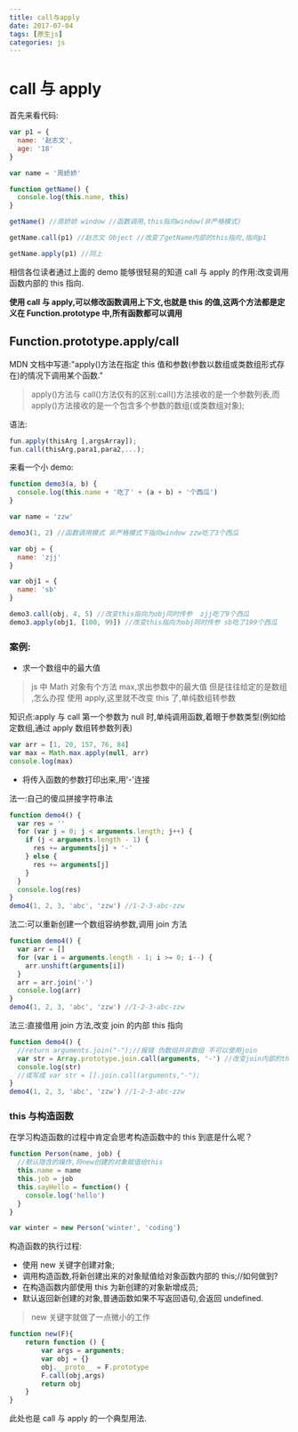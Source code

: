 ```yaml
---
title: call与apply
date: 2017-07-04
tags: [原生js]
categories: js
---
```


# call 与 apply

首先来看代码:

```js
var p1 = {
  name: '赵志文',
  age: '18'
}

var name = '周娇娇'

function getName() {
  console.log(this.name, this)
}

getName() //周娇娇 window //函数调用,this指向window(非严格模式)

getName.call(p1) //赵志文 Object //改变了getName内部的this指向,指向p1

getName.apply(p1) //同上
```

<!-- more -->

相信各位读者通过上面的 demo 能够很轻易的知道 call 与 apply 的作用:改变调用函数内部的 this 指向.

**使用 call 与 apply,可以修改函数调用上下文,也就是 this 的值,这两个方法都是定义在 Function.prototype 中,所有函数都可以调用**

## Function.prototype.apply/call

MDN 文档中写道:"apply()方法在指定 this 值和参数(参数以数组或类数组形式存在)的情况下调用某个函数."

> apply()方法与 call()方法仅有的区别:call()方法接收的是一个参数列表,而 apply()方法接收的是一个包含多个参数的数组(或类数组对象);

语法:

```js
fun.apply(thisArg [,argsArray]);
fun.call(thisArg,para1,para2,...);
```

来看一个小 demo:

```js
function demo3(a, b) {
  console.log(this.name + '吃了' + (a + b) + '个西瓜')
}

var name = 'zzw'

demo3(1, 2) //函数调用模式 非严格模式下指向window zzw吃了3个西瓜

var obj = {
  name: 'zjj'
}

var obj1 = {
  name: 'sb'
}

demo3.call(obj, 4, 5) //改变this指向为obj同时传参  zjj吃了9个西瓜
demo3.apply(obj1, [100, 99]) //改变this指向为obj同时传参 sb吃了199个西瓜
```

### 案例:

- 求一个数组中的最大值

> js 中 Math 对象有个方法 max,求出参数中的最大值
> 但是往往给定的是数组 ,怎么办捏
> 使用 apply,这里就不改变 this 了,单纯数组转参数

知识点:apply 与 call 第一个参数为 null 时,单纯调用函数,着眼于参数类型(例如给定数组,通过 apply 数组转参数列表)

```js
var arr = [1, 20, 157, 76, 84]
var max = Math.max.apply(null, arr)
console.log(max)
```

- 将传入函数的参数打印出来,用'-'连接

法一:自己的傻瓜拼接字符串法

```js
function demo4() {
  var res = ''
  for (var j = 0; j < arguments.length; j++) {
    if (j < arguments.length - 1) {
      res += arguments[j] + '-'
    } else {
      res += arguments[j]
    }
  }
  console.log(res)
}
demo4(1, 2, 3, 'abc', 'zzw') //1-2-3-abc-zzw
```

法二:可以重新创建一个数组容纳参数,调用 join 方法

```js
function demo4() {
  var arr = []
  for (var i = arguments.length - 1; i >= 0; i--) {
    arr.unshift(arguments[i])
  }
  arr = arr.join('-')
  console.log(arr)
}
demo4(1, 2, 3, 'abc', 'zzw') //1-2-3-abc-zzw
```

法三:直接借用 join 方法,改变 join 的内部 this 指向

```js
function demo4() {
  //return arguments.join("-");//报错 伪数组并非数组 不可以使用join
  var str = Array.prototype.join.call(arguments, '-') //改变join内部的this
  console.log(str)
  //或写成 var str = [].join.call(arguments,"-");
}
demo4(1, 2, 3, 'abc', 'zzw') //1-2-3-abc-zzw
```

### this 与构造函数

在学习构造函数的过程中肯定会思考构造函数中的 this 到底是什么呢？

```js
function Person(name, job) {
  //默认隐含的操作,将new创建的对象赋值给this
  this.name = name
  this.job = job
  this.sayHello = function() {
    console.log('hello')
  }
}

var winter = new Person('winter', 'coding')
```

构造函数的执行过程:

- 使用 new 关键字创建对象;
- 调用构造函数,将新创建出来的对象赋值给对象函数内部的 this;//如何做到?
- 在构造函数内部使用 this 为新创建的对象新增成员;
- 默认返回新创建的对象,普通函数如果不写返回语句,会返回 undefined.

> new 关键字就做了一点微小的工作

```js
function new(F){
    return function () {
        var args = arguments;
        var obj = {}
        obj.__proto__ = F.prototype
        F.call(obj,args)
        return obj
    }
}
```

此处也是 call 与 apply 的一个典型用法.
